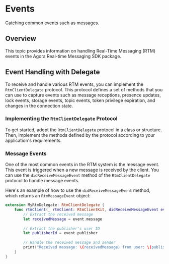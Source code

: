 # Events

Catching common events such as messages.

## Overview

This topic provides information on handling Real-Time Messaging (RTM) events in the Agora Real-time Messaging SDK package.

## Event Handling with Delegate

To receive and handle various RTM events, you can implement the `RtmClientDelegate` protocol. This protocol defines a set of methods that you can use to capture events such as message receptions, presence updates, lock events, storage events, topic events, token privilege expiration, and changes in the connection state.

### Implementing the `RtmClientDelegate` Protocol

To get started, adopt the ``RtmClientDelegate`` protocol in a class or structure. Then, implement the methods defined by the protocol according to your application's requirements.

### Message Events

One of the most common events in the RTM system is the message event. This event is triggered when a new message is received by the client. You can use the `didReceiveMessageEvent` method of the `RtmClientDelegate` protocol to handle message events.

Here's an example of how to use the `didReceiveMessageEvent` method, which returns an ``RtmMessageEvent`` object:

```swift
extension MyRtmDelegate: RtmClientDelegate {
    func rtmClient(_ rtmClient: RtmClientKit, didReceiveMessageEvent event: RtmMessageEvent) {
        // Extract the received message
        let receivedMessage = event.message
        
        // Extract the publisher's user ID
        let publisherId = event.publisher
        
        // Handle the received message and sender
        print("Received message: \(receivedMessage) from user: \(publisherId)")
    }
}
```
